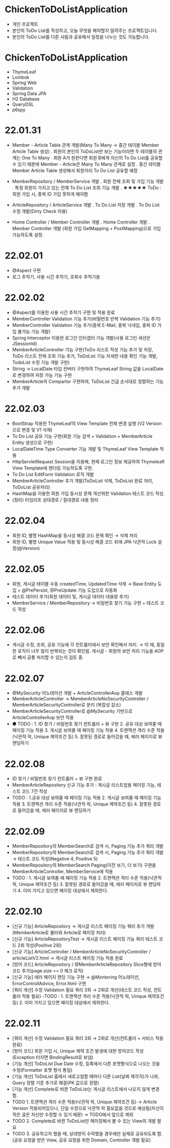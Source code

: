 # ChickenToDoListApplication
- 개인 프로젝트
- 본인의 ToDo List를 작성하고, 오늘 무엇을 해야할지 알려주는 프로젝트입니다.
- 본인의 ToDo List를 다른 사람과 공유해서 일정을 나누는 것도 가능합니다.  


# ChickenToDoListApplication
- ThymeLeaf
- Lombok
- Spring Web
- Validation
- Spring Data JPA
- H2 Database
- QueryDSL
- p6spy


# 22.01.31
- Member - Article Table 관계 개발(Many To Many → 중간 테이블 Member Article Table 생성)
. 회원이 본인의 ToDoList만 보는 기능이라면 두 테이블의 관계는 One To Many
. 회원 A가 원한다면 회원 B에게 자신의 To Do List를 공유할 수 있기 때문에 Member - Article은 Many To Many 관계로 설정
. 중간 테이블 Member Article Table 생성해서 회원끼리 To Do List 공유할 예정

- MemberRepository / MemberService 개발
. 회원 전체 조회 및 가입 기능 개발
. 특정 회원이 가지고 있는 전체 To Do List 조회 기능 개발
. ★★★★★ ToDo : 회원 가입 시, 중복 ID 가입 못하게 해야함 

- ArticleRepository / ArticleService 개발
. To Do List 저장 개발
. To Do List 수정 개발(Dirty Check 이용)

- Home Controller / Member Controller 개발
. Home Controller 개발
. Member Controller 개발 (회원 가입 GetMapping + PostMapping)으로 가입 가능하도록 설정. 


# 22.02.01
- @Aspect 구현
- 로그 추적기, 사용 시간 추적기, 조회수 추적기용 


# 22.02.02
- @Aspect를 이용한 사용 시간 추적기 구현 및 적용 완료
- MemberController Validation 기능 추가(비밀번호 반복 Validation 기능 추가) 
- MemberController Validation 기능 추가(중복 E-Mail, 중복 닉네임, 중복 ID 가입 불가능 기능 개발)
- Spring Interceptor 이용한 로그인 인터셉터 기능 개발(사용 로그인 세션은 JSessionId) 
- MemberArticleController 기능 구현(ToDo 리스트 작성 기능 추가 및 저장, ToDo 리스트 전체 조회 기능 추가, ToDoList 기능 자세한 내용 확인 기능 개발, TodoList 수정 기능 개발 구현)
- String → LocalDate 타입 컨버터 구현하여 ThymeLeaf String 값을 LocalDate로 변경하여 저장 가능 기능 구현
- MemberArticle의 Compartor 구현하여, ToDoList 긴급 순서대로 정렬하는 기능 추가 개발


# 22.02.03
- BootStrap 적용한 ThymeLeaf의 View Template 전체 변경 실행 (V2 Version으로 변경 및 V1 삭제)
- To Do List 공유 기능 구현(회원 기능 검색 + Validation + MemberArticle Entity 생성으로 구현)
- LocalDateTime Type Converter 기능 개발 및 ThymeLeaf View Template 적용
- HttpServletRequest Session을 이용해, 현재 로그인 정보 제공하여 Thymeleaft View Template에 렌더링 가능하도록 구현.
- To Do List EditForm Validation 로직 개발
- MemberArticleController 추가 개발(ToDoList 삭제, ToDoList 완료 처리, ToDoList 공유처리)
- HashMap을 이용한 회원 가입 동시성 문제 개선위한 Validation 테스트 코드 작성. 
- (정리) 타임리프 상대경로 / 절대경로 내용 정리

# 22.02.04
- 회원 ID, 별명 HashMap을 동시성 해결 코드 문제 확인 → 삭제 처리
- 회원 ID, 별명 Unique Value 적용 및 동시성 해결 코드 위에 JPA 낙관적 Lock 설정(@Version)

# 22.02.05
- 회원, 게시글 테이블 수동 createdTime, UpdatedTime 삭제 → Base Entity 도입 + @PrePersist, @PreUpdate 기능 도입으로 자동화
- 테스트 데이터 추가(회원 데이터 및, 게시글 데이터 대용량 추가)
- MemberService / MemberRepository → 비밀번호 찾기 기능 구현 + 테스트 코드 작성


# 22.02.06
- 게시글 수정, 조회, 공유 기능에 각 컨트롤러에서 보안 확인해서 처리.
→ 이 때, 동일한 로직이 너무 많이 반복되는 것이 확인됨. 게시글 - 회원의 보안 처리 기능을 AOP로 빼서 공통 처리할 수 있는지 검토 중. 

# 22.02.07
- @MySecurity 어노테이션 개발 + ArticleControllerAop 클래스 개발
- MemberArticleController → MemberArticleNoSecurityController / MemberArticleSecurityController로 분리 (복잡성 감소)
- MemberArticleSecurityController로 @MySecurity 기반으로 ArticleControllerAop 보안 적용
- ● TODO : 1. ID 찾기 / 비밀번호 찾기 컨트롤러 + 뷰 구현 2. 공유 대상 보여줄 때 페이징 기능 적용 3. 게시글 보여줄 때 페이징 기능 적용 4. 트랜잭션 격리 수준 적용(낙관적 락, Unique 제약조건 등) 5. 잘못된 경로로 들어갔을 때, 에러 페이지로 뷰 랜딩하기 

# 22.02.08
- ID 찾기 / 비밀번호 찾기 컨트롤러 + 뷰 구현 완료
- MemberArticleRepository 신규 기능 추가 : 게시글 리스트업용 페이징 기능, 테스트 코드 7건 작성
- TODO : 1.공유 대상 보여줄 때 페이징 기능 적용 2. 게시글 보여줄 때 페이징 기능 적용 3. 트랜잭션 격리 수준 적용(낙관적 락, Unique 제약조건 등) 4. 잘못된 경로로 들어갔을 때, 에러 페이지로 뷰 랜딩하기


# 22.02.09
- MemberRepository의 MemberSearch로 검색 시, Paging 기능 추가 쿼리 개발
- MemberRepository의 MemberSearch로 검색 시, Paging 기능 추가 쿼리 개발 → 테스트 코드 작성(Negative 4, Positive 5)
- MemberRepository의 MemberSearch Paging(이전 보기, 더 보기) 구현을 MemberArticleController, MemberService에 적용
- TODO : 1. 게시글 보여줄 때 페이징 기능 적용 2. 트랜잭션 격리 수준 적용(낙관적 락, Unique 제약조건 등) 3. 잘못된 경로로 들어갔을 때, 에러 페이지로 뷰 랜딩하기 4. 이미 가지고 있으면 페이징 대상에서 제외한다.



# 22.02.10
- [신규 기능] ArticleRepository → 게시글 리스트 페이징 기능 쿼리 추가 개발(MemberArticle로 불러와 Article로 페이징 처리)
- [신규 기능] ArticleRepositoryTest → 게시글 리스트 페이징 기능 쿼리 테스트 코드 2회 작성(Positive 2회) 
- [신규 기능] ArticleController / MemberArticleNoSecurityController / articleListV2.html → 게시글 리스트 페이징 기능 적용 완료
- [방어 코드] ArticleRepository / @MemberArticleRepository Slice형에 방어 코드 추가(page.size == 0 체크 로직)
- [신규 기능] 에러 페이지 랜딩 기능 구현 → @Montoring 어노테이션, ErrorControllAdvice, Error.html 구현
- [쿼리 개선] 수정 Validation 필요 쿼리 3회 → 2회로 개선(테스트 코드 작성, 컨트롤러 적용 필요)
-TODO : 1. 트랜잭션 격리 수준 적용(낙관적 락, Unique 제약조건 등) 2. 이미 가지고 있으면 페이징 대상에서 제외한다.

# 22.02.11
- [쿼리 개선] 수정 Validation 필요 쿼리 3회 → 2회로 개선(컨트롤러 + 서비스 적용 완료)
- [방어 코드] 회원 가입 시, Unique 제약 조건 발생에 대한 방어코드 작성 (Exception 터지면 BindingResult로 보냄) 
- [기능 개선] ToDoList Due Date 수정, 등록에서 다른 포멧형식으로 나오는 것을 수정(Formatter 포멧 형식 통일)
- [기능 개선] ToDoList 홈에서 새로고침할 때마다 다른 List(날짜 제각각)가 나와, Query 정렬 기준 추가로 해결(PK 값으로 정렬)
- [기능 개선] Complete로 바뀐 ToDoList는 게시글 리스트에서 나오지 않게 변경함. 
- TODO 1. 트랜잭션 격리 수준 적용(낙관적 락, Unique 제약조건 등) → Article Version 적용되어있으나, 단일 수정으로 낙관적 락 필요없을 것으로 예상됨(자신이 적은 글은 자신만 수정할 수 있기 때문) → TODO에서 앞으로 제외 
- TODO 2. Complete로 바뀐 ToDoList만 페이징해서 볼 수 있는 View의 개발 필요
- TODO 3. 공유하고자 했을 때, 상대방이 수락했을 경우에만 실제로 공유되도록 함. (공유 요청을 받은 View, 공유 요청을 위한 Domain, Controller 개발 필요) 
